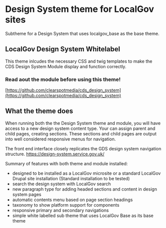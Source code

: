 # Design System theme for LocalGov sites
Subtheme for a Design System that uses localgov_base as the base theme.

## LocalGov Design System Whitelabel
This theme inlcudes the necessary CSS and twig templates to make the CDS Design System Module display and function correctly.

### Read aout the module before using this theme!
[https://github.com/clearspotmedia/cds_design_system](https://github.com/clearspotmedia/cds_design_system)

## What the theme does
When running both the the Design System theme and module, you will have access to a new design system content type. Your can assign parent and child pages, creating sections. These sections and child pages are output into well considered responsive menus for navigation.

The front end interface closely replicates the GDS design system navigation structure.  https://design-system.service.gov.uk/


Summary of features with both theme and module installed:

* designed to be installed as a LocalGov microsite or a standard LocalGov Drupal site installation (Standard installation to be tested)
* search the design system with LocalGov search
* new paragraph type for adding headed sections and content in design system pages
* automatic contents menu based on page section headings
* taxonomy to show platform support for components
* responsive primary and secondary navigations
* simple white labelled sub theme that uses LocalGov Base as its base theme
